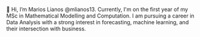 👋 Hi, I’m  Marios Lianos @mlianos13. Currently, I'm on the first year of my MSc in Mathematical Modelling and Computation. 
I am pursuing a career in Data Analysis with a strong interest in forecasting, machine learning, and their intersection with business. 
